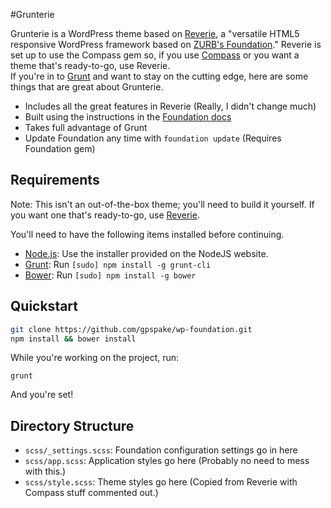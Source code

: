 #Grunterie

Grunterie is a WordPress theme based on [Reverie](http://themefortress.com/reverie/), a "versatile HTML5 responsive WordPress framework based on [ZURB's Foundation](http://foundation.zurb.com/)." Reverie is set up to use the Compass gem so, if you use [Compass](http://compass-style.org/) or you want a theme that's ready-to-go, use Reverie.  
If you're in to [Grunt](http://gruntjs.com/) and want to stay on the cutting edge, here are some things that are great about Grunterie.
 * Includes all the great features in Reverie (Really, I didn't change much)
 * Built using the instructions in the [Foundation docs](http://foundation.zurb.com/docs/sass.html)
 * Takes full advantage of Grunt
 * Update Foundation any time with ```foundation update``` (Requires Foundation gem)

## Requirements

Note: This isn't an out-of-the-box theme; you'll need to build it yourself. If you want one that's ready-to-go, use [Reverie](http://themefortress.com/reverie/).

You'll need to have the following items installed before continuing.

  * [Node.js](http://nodejs.org): Use the installer provided on the NodeJS website.
  * [Grunt](http://gruntjs.com/): Run `[sudo] npm install -g grunt-cli`
  * [Bower](http://bower.io): Run `[sudo] npm install -g bower`

## Quickstart

```bash
git clone https://github.com/gpspake/wp-foundation.git
npm install && bower install
```

While you're working on the project, run:

`grunt`

And you're set!

## Directory Structure

  * `scss/_settings.scss`: Foundation configuration settings go in here
  * `scss/app.scss`: Application styles go here (Probably no need to mess with this.)
  * `scss/style.scss`: Theme styles go here (Copied from Reverie with Compass stuff commented out.)

